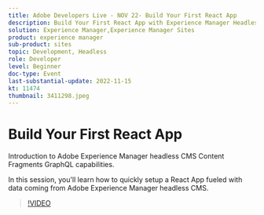 ```yaml
---
title: Adobe Developers Live - NOV 22- Build Your First React App
description: Build Your First React App with Experience Manager Headless CMSIntroduction to Adobe Experience Manager headless CMS Content Fragments GraphQL capabilities.In this session, you'll learn how to quickly setup a React App fueled with data coming from Adobe Experience Manager headless CMS.
solution: Experience Manager,Experience Manager Sites
product: experience manager
sub-product: sites
topic: Development, Headless
role: Developer
level: Beginner
doc-type: Event
last-substantial-update: 2022-11-15
kt: 11474
thumbnail: 3411298.jpeg
---
```

# Build Your First React App

Introduction to Adobe Experience Manager headless CMS Content Fragments GraphQL capabilities.

In this session, you'll learn how to quickly setup a React App fueled with data coming from Adobe Experience Manager headless CMS.

>[!VIDEO](https://video.tv.adobe.com/v/3411298/?quality=12&learn=on)
